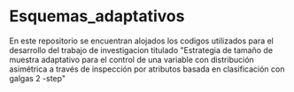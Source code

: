 # Esquemas_adaptativos
En este repositorio se encuentran alojados los codigos utilizados para el desarrollo del trabajo de investigacion titulado "Estrategia de tamaño de muestra adaptativo para el control de una variable con distribución asimétrica a  través de inspección por atributos basada en clasificación con galgas 2 -step"
